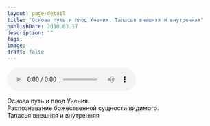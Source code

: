 ```yaml
---
layout: page-detail
title: "Основа путь и плод Учения. Тапасья внешняя и внутренняя"
publishDate: 2010.03.17
description: ""
tags:
image:
draft: false
---
```


<audio title="2010.03.17 - Основа путь и плод Учения. Тапасья внешняя и внутренняя.mp3" src="/upload/iblock/4c4/4c46b24f809709b369da060df799b0a0.mp3" controls=""></audio>

 Основа путь и плод Учения.  
 Распознавание божественной сущности видимого.  
 Тапасья внешняя и внутренняя   

  
